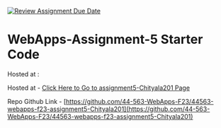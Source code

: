 [![Review Assignment Due Date](https://classroom.github.com/assets/deadline-readme-button-24ddc0f5d75046c5622901739e7c5dd533143b0c8e959d652212380cedb1ea36.svg)](https://classroom.github.com/a/7kKA03Up)
# WebApps-Assignment-5 Starter Code

Hosted at : 


Hosted at - [Click Here to Go to assignment5-Chityala201 Page](https://44-563-webapps-f23.github.io/44563-webapps-f23-assignment5-Chityala201/cities)


Repo Github Link - [https://github.com/44-563-WebApps-F23/44563-webapps-f23-assignment5-Chityala201](https://github.com/44-563-WebApps-F23/44563-webapps-f23-assignment5-Chityala201)
